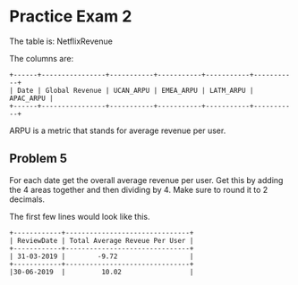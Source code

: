 # Practice Exam 2

The table is: NetflixRevenue

The columns are:
```
+------+----------------+-----------+-----------+-----------+-----------+
| Date | Global Revenue | UCAN_ARPU | EMEA_ARPU | LATM_ARPU | APAC_ARPU |
+------+----------------+-----------+-----------+-----------+-----------+
```

ARPU is a metric that stands for average revenue per user.

## Problem 5

For each date get the overall average revenue per user. 
Get this by adding the 4 areas together and then dividing by 4.
Make sure to round it to 2 decimals.

The first few lines would look like this.
```
+------------+-------------------------------+
| ReviewDate | Total Average Reveue Per User |
+------------+-------------------------------+
| 31-03-2019 |        -9.72                  |
+------------+-------------------------------+
|30-06-2019  |         10.02                 |
```
